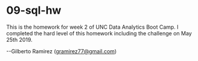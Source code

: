 # 09-sql-hw

This is the homework for week 2 of UNC Data Analytics Boot Camp. I completed the hard level of this homework including the challenge on May 25th 2019.

--Gilberto Ramirez (gramirez77@gmail.com)
